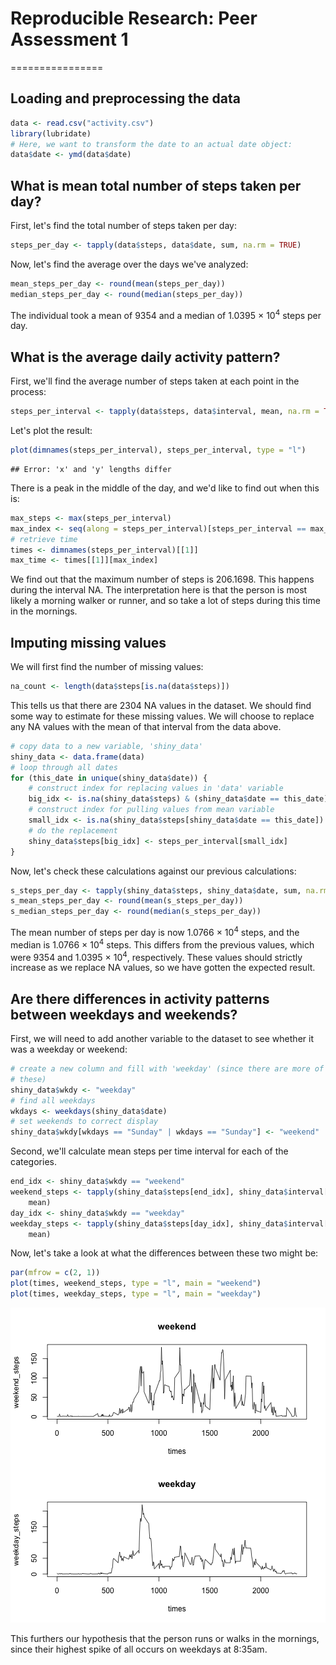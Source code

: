 # Reproducible Research: Peer Assessment 1
================

## Loading and preprocessing the data

```r
data <- read.csv("activity.csv")
library(lubridate)
# Here, we want to transform the date to an actual date object:
data$date <- ymd(data$date)
```



## What is mean total number of steps taken per day?
First, let's find the total number of steps taken per day:

```r
steps_per_day <- tapply(data$steps, data$date, sum, na.rm = TRUE)
```


Now, let's find the average over the days we've analyzed:

```r
mean_steps_per_day <- round(mean(steps_per_day))
median_steps_per_day <- round(median(steps_per_day))
```


The individual took a mean of 9354 and a median of 1.0395 &times; 10<sup>4</sup> steps per day.


## What is the average daily activity pattern?

First, we'll find the average number of steps taken at each point in the process:

```r
steps_per_interval <- tapply(data$steps, data$interval, mean, na.rm = TRUE)
```


Let's plot the result:

```r
plot(dimnames(steps_per_interval), steps_per_interval, type = "l")
```

```
## Error: 'x' and 'y' lengths differ
```


There is a peak in the middle of the day, and we'd like to find out when this is:

```r
max_steps <- max(steps_per_interval)
max_index <- seq(along = steps_per_interval)[steps_per_interval == max_steps]
# retrieve time
times <- dimnames(steps_per_interval)[[1]]
max_time <- times[[1]][max_index]
```


We find out that the maximum number of steps is 206.1698.  This happens during the interval NA.  The interpretation here is that the person is most likely a morning walker or runner, and so take a lot of steps during this time in the mornings.



## Imputing missing values
We will first find the number of missing values:

```r
na_count <- length(data$steps[is.na(data$steps)])
```


This tells us that there are 2304 NA values in the dataset. We should find some way to estimate for these missing values.  We will choose to replace any NA values with the mean of that interval from the data above. 


```r
# copy data to a new variable, 'shiny_data'
shiny_data <- data.frame(data)
# loop through all dates
for (this_date in unique(shiny_data$date)) {
    # construct index for replacing values in 'data' variable
    big_idx <- is.na(shiny_data$steps) & (shiny_data$date == this_date)
    # construct index for pulling values from mean variable
    small_idx <- is.na(shiny_data$steps[shiny_data$date == this_date])
    # do the replacement
    shiny_data$steps[big_idx] <- steps_per_interval[small_idx]
}
```


Now, let's check these calculations against our previous calculations:

```r
s_steps_per_day <- tapply(shiny_data$steps, shiny_data$date, sum, na.rm = TRUE)
s_mean_steps_per_day <- round(mean(s_steps_per_day))
s_median_steps_per_day <- round(median(s_steps_per_day))
```


The mean number of steps per day is now 1.0766 &times; 10<sup>4</sup> steps, and the median is 1.0766 &times; 10<sup>4</sup> steps.  This differs from the previous values, which were 9354 and 1.0395 &times; 10<sup>4</sup>, respectively.  These values should strictly increase as we replace NA values, so we have gotten the expected result.

## Are there differences in activity patterns between weekdays and weekends?

First, we will need to add another variable to the dataset to see whether it was a weekday or weekend:

```r
# create a new column and fill with 'weekday' (since there are more of
# these)
shiny_data$wkdy <- "weekday"
# find all weekdays
wkdays <- weekdays(shiny_data$date)
# set weekends to correct display
shiny_data$wkdy[wkdays == "Sunday" | wkdays == "Sunday"] <- "weekend"
```


Second, we'll calculate mean steps per time interval for each of the categories.


```r
end_idx <- shiny_data$wkdy == "weekend"
weekend_steps <- tapply(shiny_data$steps[end_idx], shiny_data$interval[end_idx], 
    mean)
day_idx <- shiny_data$wkdy == "weekday"
weekday_steps <- tapply(shiny_data$steps[day_idx], shiny_data$interval[day_idx], 
    mean)
```


Now, let's take a look at what the differences between these two might be:

```r
par(mfrow = c(2, 1))
plot(times, weekend_steps, type = "l", main = "weekend")
plot(times, weekday_steps, type = "l", main = "weekday")
```

![plot of chunk unnamed-chunk-5](figure/unnamed-chunk-5.png) 


This furthers our hypothesis that the person runs or walks in the mornings, since their highest spike of all occurs on weekdays at 8:35am.
